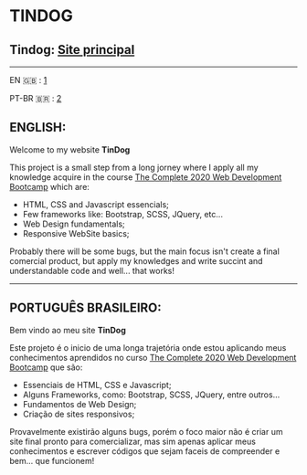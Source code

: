 # TINDOG
Tindog: [Site principal](src/index.html)
---
---
EN 🇬🇧 : [1](##ENGLISH)

PT-BR 🇧🇷 : [2](##PORTUGUÊS-BRASILEIRO)


## ENGLISH:

Welcome to my website **TinDog**

This project is a small step from a long jorney where I apply all my knowledge acquire in the course [The Complete 2020 Web Development Bootcamp](https://www.udemy.com/course/the-complete-web-development-bootcamp) which are:

- HTML, CSS and Javascript essencials;
- Few frameworks like: Bootstrap, SCSS, JQuery, etc...
- Web Design fundamentals;
- Responsive WebSite basics;

Probably there will be some bugs, but the main focus isn't create a final comercial product, but apply my knowledges  and write succint and understandable code and well... that works!


---

## PORTUGUÊS BRASILEIRO:

Bem vindo ao meu site **TinDog**

Este projeto é o inicio de uma longa trajetória onde estou aplicando meus conhecimentos aprendidos no curso [The Complete 2020 Web Development Bootcamp](https://www.udemy.com/course/the-complete-web-development-bootcamp) que são:

- Essenciais de HTML, CSS e Javascript;
- Alguns Frameworks, como: Bootstrap, SCSS, JQuery, entre outros...
- Fundamentos de Web Design;
- Criação de sites responsivos;

Provavelmente existirão alguns bugs, porém o foco maior não é criar um site final pronto para comercializar, mas sim apenas aplicar meus conhecimentos e escrever códigos que sejam faceis de compreender e bem... que funcionem!

